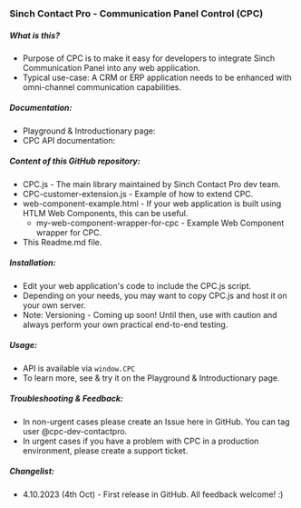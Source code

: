 ### Sinch Contact Pro - Communication Panel Control (CPC)

##### What is this?
- Purpose of CPC is to make it easy for developers to integrate Sinch Communication Panel into any web application.
- Typical use-case: A CRM or ERP application needs to be enhanced with omni-channel communication capabilities.

##### Documentation:
- Playground & Introductionary page:
- CPC API documentation: 

##### Content of this GitHub repository:

- CPC.js - The main library maintained by Sinch Contact Pro dev team.
- CPC-customer-extension.js - Example of how to extend CPC.
- web-component-example.html - If your web application is built using HTLM Web Components, this can be useful.
  - my-web-component-wrapper-for-cpc - Example Web Component wrapper for CPC.
- This Readme.md file.

##### Installation:
- Edit your web application's code to include the CPC.js script.
- Depending on your needs, you may want to copy CPC.js and host it on your own server.
- Note: Versioning - Coming up soon! Until then, use with caution and always perform your own practical end-to-end testing.

##### Usage:
- API is available via ``window.CPC``
- To learn more, see & try it on the Playground & Introductionary page.

##### Troubleshooting & Feedback:
- In non-urgent cases please create an Issue here in GitHub. You can tag user @cpc-dev-contactpro.
- In urgent cases if you have a problem with CPC in a production environment, please create a support ticket.

##### Changelist:
- 4.10.2023 (4th Oct) - First release in GitHub. All feedback welcome! :)